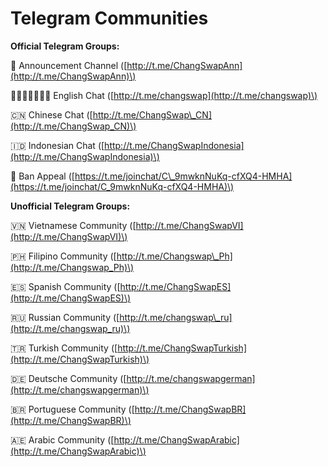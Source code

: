 # Telegram Communities

**Official Telegram Groups:** 

📣 Announcement Channel \([http://t.me/ChangSwapAnn](http://t.me/ChangSwapAnn)\) 

🏴󐁧󐁢󐁥󐁮󐁧󐁿 English Chat \([http://t.me/changswap](http://t.me/changswap)\) 

🇨🇳 Chinese Chat \([http://t.me/ChangSwap\_CN](http://t.me/ChangSwap_CN)\) 

🇮🇩 Indonesian Chat \([http://t.me/ChangSwapIndonesia](http://t.me/ChangSwapIndonesia)\) 

😤 Ban Appeal \([https://t.me/joinchat/C\_9mwknNuKq-cfXQ4-HMHA](https://t.me/joinchat/C_9mwknNuKq-cfXQ4-HMHA)\)



**Unofficial Telegram Groups:**

 🇻🇳 Vietnamese Community \([http://t.me/ChangSwapVI](http://t.me/ChangSwapVI)\) 

🇵🇭 Filipino Community \([http://t.me/Changswap\_Ph](http://t.me/Changswap_Ph)\) 

🇪🇸 Spanish Community \([http://t.me/ChangSwapES](http://t.me/ChangSwapES)\) 

🇷🇺 Russian Community \([http://t.me/changswap\_ru](http://t.me/changswap_ru)\) 

🇹🇷 Turkish Community \([http://t.me/ChangSwapTurkish](http://t.me/ChangSwapTurkish)\)

 🇩🇪 Deutsche Community \([http://t.me/changswapgerman](http://t.me/changswapgerman)\)

 🇧🇷 Portuguese Community \([http://t.me/ChangSwapBR](http://t.me/ChangSwapBR)\) 

🇦🇪 Arabic Community \([http://t.me/ChangSwapArabic](http://t.me/ChangSwapArabic)\)

